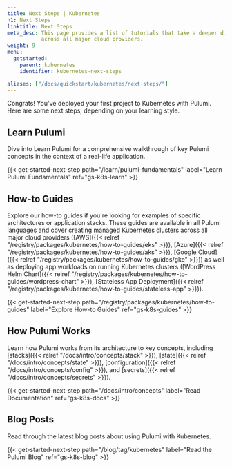 ```yaml
---
title: Next Steps | Kubernetes
h1: Next Steps
linktitle: Next Steps
meta_desc: This page provides a list of tutorials that take a deeper dive into Kubernetes
           across all major cloud providers.
weight: 9
menu:
  getstarted:
    parent: kubernetes
    identifier: kubernetes-next-steps

aliases: ["/docs/quickstart/kubernetes/next-steps/"]
---
```


Congrats! You've deployed your first project to Kubernetes with Pulumi. Here are some next steps, depending on your learning style.

## Learn Pulumi

Dive into Learn Pulumi for a comprehensive walkthrough of key Pulumi concepts in the context of a real-life application.

{{< get-started-next-step path="/learn/pulumi-fundamentals" label="Learn Pulumi Fundamentals" ref="gs-k8s-learn" >}}

## How-to Guides

Explore our how-to guides if you're looking for examples of specific architectures or application stacks. These guides are available in all Pulumi languages and cover creating managed Kubernetes clusters across all major cloud providers ([AWS]({{< relref "/registry/packages/kubernetes/how-to-guides/eks" >}}), [Azure]({{< relref "/registry/packages/kubernetes/how-to-guides/aks" >}}), [Google Cloud]({{< relref "/registry/packages/kubernetes/how-to-guides/gke" >}})) as well as deploying app workloads on running Kubernetes clusters ([WordPress Helm Chart]({{< relref "/registry/packages/kubernetes/how-to-guides/wordpress-chart" >}}), [Stateless App Deployment]({{< relref "/registry/packages/kubernetes/how-to-guides/stateless-app" >}})).

{{< get-started-next-step path="/registry/packages/kubernetes/how-to-guides" label="Explore How-to Guides" ref="gs-k8s-guides" >}}

## How Pulumi Works

Learn how Pulumi works from its architecture to key concepts, including [stacks]({{< relref "/docs/intro/concepts/stack" >}}), [state]({{< relref "/docs/intro/concepts/state" >}}), [configuration]({{< relref "/docs/intro/concepts/config" >}}), and [secrets]({{< relref "/docs/intro/concepts/secrets" >}}).

{{< get-started-next-step path="/docs/intro/concepts" label="Read Documentation" ref="gs-k8s-docs" >}}

## Blog Posts

Read through the latest blog posts about using Pulumi with Kubernetes.

{{< get-started-next-step path="/blog/tag/kubernetes" label="Read the Pulumi Blog" ref="gs-k8s-blog" >}}
